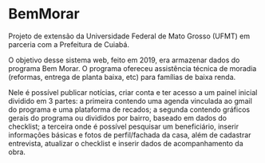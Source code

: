 # BemMorar
Projeto de extensão da Universidade Federal de Mato Grosso (UFMT) em parceria com a Prefeitura de Cuiabá.

O objetivo desse sistema web, feito em 2019, era armazenar dados do programa Bem Morar. O programa ofereceu assistência técnica de moradia (reformas, entrega de planta baixa, etc) para famílias de baixa renda. 

Nele é possível publicar notícias, criar conta e ter acesso a um painel inicial dividido em 3 partes: a primeira contendo uma agenda vinculada ao gmail do programa e uma plataforma de recados; a segunda contendo gráficos gerais do programa ou divididos por bairro, baseado em dados do checklist; a terceira onde é possível pesquisar um beneficiário, inserir informações básicas e fotos de perfil/fachada da casa, além de cadastrar entrevista, atualizar o checklist e inserir dados de acompanhamento da obra.
